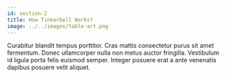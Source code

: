 ```yaml
---
id: section-2
title: How Tinkerbell Works?
image: ../../images/table-art.png
---
```


Curabitur blandit tempus porttitor. Cras mattis consectetur purus sit amet fermentum. Donec ullamcorper nulla non metus auctor fringilla. Vestibulum id ligula porta felis euismod semper. Integer posuere erat a ante venenatis dapibus posuere velit aliquet.
